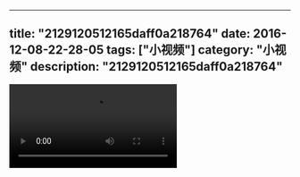 
---
title: "2129120512165daff0a218764"
date: 2016-12-08-22-28-05
tags: ["小视频"]
category: "小视频"
description: "2129120512165daff0a218764"
---
<video src="http://ohtsqip0g.bkt.clouddn.com/2129120512165daff0a218764.mp4" controls="controls"></video>
